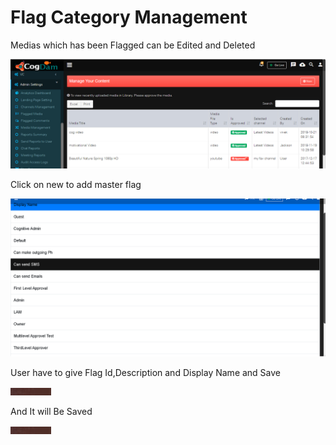 # Flag Category Management

Medias which has been Flagged can be Edited and Deleted

![](../.gitbook/assets/image%20%2813%29.png)

Click on new to add master flag

![](../.gitbook/assets/image%20%28259%29.png)

User have to give Flag Id,Description and Display Name and Save

![](../.gitbook/assets/image%20%2812%29.png)

And It will Be Saved

![](../.gitbook/assets/image%20%2885%29.png)

